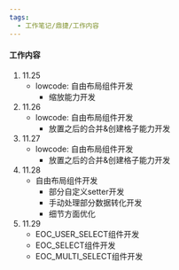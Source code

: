 ```yaml
---
tags:
  - 工作笔记/鼎捷/工作内容
---
```

#### 工作内容
1. 11.25
	- lowcode: 自由布局组件开发
		- 缩放能力开发
2. 11.26
	- lowcode: 自由布局组件开发
		- 放置之后的合并&创建格子能力开发
3. 11.27
	- lowcode: 自由布局组件开发
		- 放置之后的合并&创建格子能力开发
4. 11.28
	- 自由布局组件开发
		- 部分自定义setter开发
		- 手动处理部分数据转化开发
		- 细节方面优化
5. 11.29
	- EOC_USER_SELECT组件开发
	- EOC_SELECT组件开发
	- EOC_MULTI_SELECT组件开发